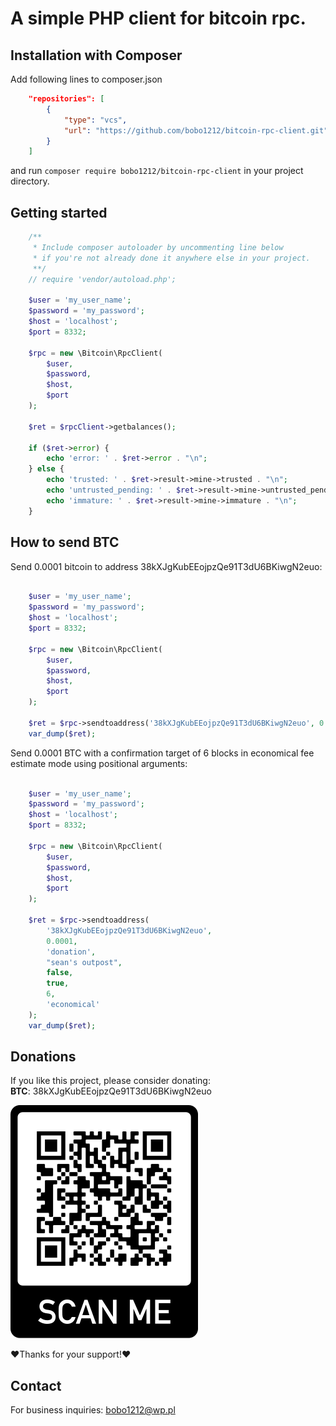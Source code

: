 # A simple PHP client for bitcoin rpc.

## Installation with Composer

Add following lines to composer.json
```json
    "repositories": [
        {
            "type": "vcs",
            "url": "https://github.com/bobo1212/bitcoin-rpc-client.git"
        }
    ]
```

and run ```composer require bobo1212/bitcoin-rpc-client``` in your project directory.

## Getting started

```php
    /**
     * Include composer autoloader by uncommenting line below
     * if you're not already done it anywhere else in your project.
     **/
    // require 'vendor/autoload.php';
    
    $user = 'my_user_name';
    $password = 'my_password';
    $host = 'localhost';
    $port = 8332;
    
    $rpc = new \Bitcoin\RpcClient(
        $user,
        $password,
        $host,
        $port
    );
    
    $ret = $rpcClient->getbalances();
    
    if ($ret->error) {
        echo 'error: ' . $ret->error . "\n";
    } else {
        echo 'trusted: ' . $ret->result->mine->trusted . "\n";
        echo 'untrusted_pending: ' . $ret->result->mine->untrusted_pending . "\n";
        echo 'immature: ' . $ret->result->mine->immature . "\n";
    }
```
## How to send BTC
Send 0.0001 bitcoin to address 38kXJgKubEEojpzQe91T3dU6BKiwgN2euo:
```php

    $user = 'my_user_name';
    $password = 'my_password';
    $host = 'localhost';
    $port = 8332;
    
    $rpc = new \Bitcoin\RpcClient(
        $user,
        $password,
        $host,
        $port
    );
    
    $ret = $rpc->sendtoaddress('38kXJgKubEEojpzQe91T3dU6BKiwgN2euo', 0.0001);
    var_dump($ret);
```
Send 0.0001 BTC with a confirmation target of 6 blocks in economical fee estimate mode using positional arguments:
```php

    $user = 'my_user_name';
    $password = 'my_password';
    $host = 'localhost';
    $port = 8332;
    
    $rpc = new \Bitcoin\RpcClient(
        $user,
        $password,
        $host,
        $port
    );
    
    $ret = $rpc->sendtoaddress(
        '38kXJgKubEEojpzQe91T3dU6BKiwgN2euo',
        0.0001,
        'donation',
        "sean's outpost",
        false,
        true,
        6,
        'economical'
    );
    var_dump($ret);
```
## Donations
If you like this project, please consider donating:<br>
**BTC**: 38kXJgKubEEojpzQe91T3dU6BKiwgN2euo<br>
<p>
  <img src="assets/qrcode.png">
</p>
❤Thanks for your support!❤


## Contact
For business inquiries: bobo1212@wp.pl